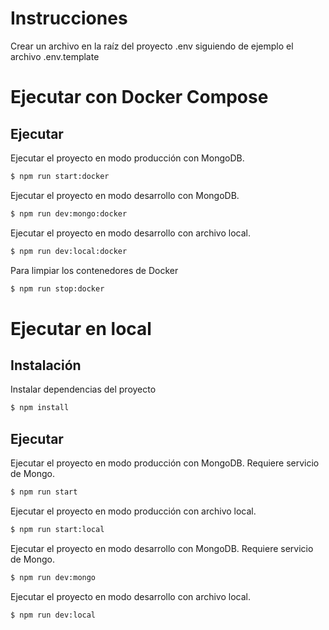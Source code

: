 # Instrucciones

Crear un archivo en la raíz del proyecto .env siguiendo de ejemplo el archivo .env.template

# Ejecutar con Docker Compose

## Ejecutar

Ejecutar el proyecto en modo producción con MongoDB.

```bash
$ npm run start:docker
```

Ejecutar el proyecto en modo desarrollo con MongoDB.

```bash
$ npm run dev:mongo:docker
```

Ejecutar el proyecto en modo desarrollo con archivo local.

```bash
$ npm run dev:local:docker
```

Para limpiar los contenedores de Docker

```bash
$ npm run stop:docker
```

# Ejecutar en local

## Instalación

Instalar dependencias del proyecto

```bash
$ npm install
```

## Ejecutar

Ejecutar el proyecto en modo producción con MongoDB. Requiere servicio de Mongo.

```bash
$ npm run start
```

Ejecutar el proyecto en modo producción con archivo local.

```bash
$ npm run start:local
```

Ejecutar el proyecto en modo desarrollo con MongoDB. Requiere servicio de Mongo.

```bash
$ npm run dev:mongo
```

Ejecutar el proyecto en modo desarrollo con archivo local.

```bash
$ npm run dev:local
```
